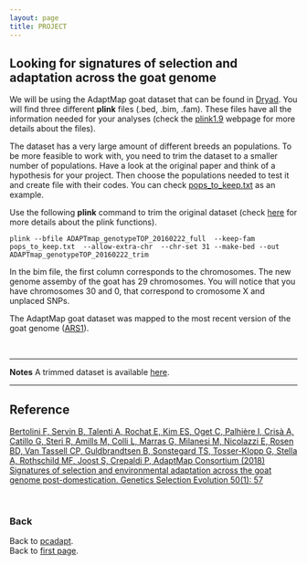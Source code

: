 ```yaml
---
layout: page
title: PROJECT
---
```


## Looking for signatures of selection and adaptation across the goat genome


We will be using the AdaptMap goat dataset that can be found in [Dryad](https://datadryad.org/resource/doi:10.5061/dryad.v8g21pt). You will find three different **plink** files (.bed, .bim, .fam). These files have all the information needed for your analyses (check the [plink1.9](https://www.cog-genomics.org/plink/1.9/formats) webpage for more details about the files).



The dataset has a very large amount of different breeds an populations. To be more feasible to work with, you need to trim the dataset to a smaller number of populations. Have a look at the original paper and think of a hypothesis for your project. Then choose the populations needed to test it and create file with their codes. You can check [pops_to_keep.txt](../data/pops_to_keep.txt) as an example. 

Use the following **plink** command to trim the original dataset (check [here](https://www.cog-genomics.org/plink/1.9/index) for more details about the plink functions). 

```
plink --bfile ADAPTmap_genotypeTOP_20160222_full  --keep-fam pops_to_keep.txt  --allow-extra-chr  --chr-set 31 --make-bed --out ADAPTmap_genotypeTOP_20160222_trim
```
In the bim file, the first column corresponds to the chromosomes. The new  genome assemby of the goat has 29 chromosomes. You will notice that you have chromosomes 30 and 0, that correspond to cromosome X and unplaced SNPs.  

The AdaptMap goat dataset was mapped to the most recent version of the goat genome ([ARS1](https://www.ncbi.nlm.nih.gov/genome/gdv/browser/?acc=GCF_001704415.1&context=genome)).



<br/>

-----------------------------------------
**Notes**
A trimmed dataset is available [here](../data/goat_trim.zip).


----------------------------------------------------


## Reference
[Bertolini F, Servin B, Talenti A, Rochat E, Kim ES, Oget C, Palhière I, Crisà A, Catillo G, Steri R, Amills M, Colli L, Marras G, Milanesi M, Nicolazzi E, Rosen BD, Van Tassell CP, Guldbrandtsen B, Sonstegard TS, Tosser-Klopp G, Stella A, Rothschild MF, Joost S, Crepaldi P, AdaptMap Consortium (2018) Signatures of selection and environmental adaptation across the goat genome post-domestication. Genetics Selection Evolution 50(1): 57]( https://doi.org/10.1186/s12711-018-0421-y)

<br/>

### Back

Back to [pcadapt](./PCadapt.md).   
Back to [first page](../index.md).

